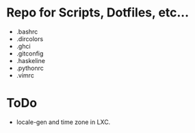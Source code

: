 # Repo for Scripts, Dotfiles, etc...
* .bashrc
* .dircolors
* .ghci
* .gitconfig
* .haskeline
* .pythonrc
* .vimrc

# ToDo
* locale-gen and time zone in LXC.


